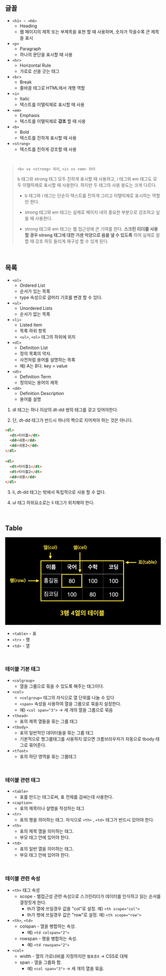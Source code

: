 ## 글꼴

- `<h1> ~ <h6>`
  - Heading
  - 웹 페이지의 제목 또는 부제목을 표현 할 때 사용하며, 숫자가 작을수록 큰 제목을 표시
- `<p>`
  - Paragraph
  - 하나의 문단을 표시할 때 사용
- `<hr>`
  - Horizontal Rule
  - 가로로 선을 긋는 태그
- `<br>`
  - Break
  - 줄바꿈 태그로 HTML에서 개행 역할
- `<i>`
  - Italic
  - 텍스트를 이탤릭체로 표시할 때 사용
- `<em>`
  - Emphasis
  - 텍스트를 이탤릭체로 <b>강조</b> 할 때 사용
- `<b>`
  - Bold
  - 텍스트를 진하게 표시할 때 사용
- `<strong>`
  - 텍스트를 진하게 강조할 때 사용

<br/>

> `<b> vs <strong> 차이`, `<i> vs <em> 차이`
>
> b 태그와 strong 태그 모두 진하게 표시할 때 사용하고, i 태그와 em 태그도 모두 이탤릭체로 표시할 때 사용한다.
> 하지만 두 태그의 사용 용도는 크게 다르다.
>
> - b 태그와 i 태그는 단순히 텍스트를 진하게 그리고 이탤릭체로 표시하는 역할만 한다.
>
> - strong 태그와 em 태그는 실제로 페이지 내의 중요한 부분으로 강조하고 싶을 때 사용한다.
>
> - strong 태그와 em 태그는 웹 접근성에 큰 기여를 한다. <b>스크린 리더를 사용 할 경우 strong 태그에 대한 거센 억양으로 음을 낼 수 있도록</b> 하여 실제로 말할 때 강조 하듯 들리게 재구성 할 수 있게 된다.

<br/>

## 목록

- `<ol>`
  - Ordered List
  - 순서가 있는 목록
  - type 속성으로 글머리 기호를 변경 할 수 있다.
- `<ul>`
  - Unordered Lists
  - 순서가 없는 목록
- `<li>`
  - Listed item
  - 목록 하위 항목
  - `<ul>`, `<ol>` 태그의 하위에 위치
- `<dl>`
  - Definition List
  - 정의 목록의 약자.
  - 사전처럼 용어를 설명하는 목록
  - 예) A는 B다. key = value
- `<dt>`
  - Definition Term
  - 정의되는 용어의 제목
- `<dd>`
  - Definition Description
  - 용어를 설명

1. dl 태그는 하나 이상의 dt-dd 쌍의 태그를 갖고 있어야한다.

2. 단, dt-dd 태그가 반드시 하나의 짝으로 지어져야 하는 것은 아니다.

```html
<dl>
  <dt>타이틀</dt>
  <dd>내용</dd>
  <dd>내용2</dd>
</dl>

<dl>
  <dt>타이틀1</dt>
  <dt>타이틀2</dt>
  <dd>내용</dd>
</dl>
```

3. li, dt-dd 태그는 밖에서 독립적으로 사용 할 수 없다.

4. ul 태그 하위요소로는 li 태그가 위치해야 한다.

<br/>

## Table

<img src="../src/html2.webp">

<br/>

- `<table>` - 표
- `<tr>` - 행
- `<td>` - 열

<br/>

### 테이블 기본 태그

- `<colgroup>`
  - 열을 그룹으로 묶을 수 있도록 해주는 태그이다.
- `<col>`
  - `<colgroup>` 태그의 자식으로 열 단위를 나눌 수 있다
  - `<span>` 속성을 사용하여 열을 그룹으로 묶을지 설정한다.
  - 예) `<col span="3">` → 세 개의 열을 그룹으로 묶음
- `<thead>`
  - 표의 제목 열들을 묶는 그룹 태그
- `<tbody>`
  - 표의 일반적인 데이터들을 묶는 그룹 태그
  - 기본적으로 행그룹태그를 사용하지 않으면 크롬브라우저가 자동으로 tbody 태그로 묶어준다.
- `<tfoot>`
  - 표의 하단 영역을 묶는 그룹태그

<br/>

### 테이블 관련 태그

- `<table>`
  - 표를 만드는 태그로써, 표 전체를 감싸는데 사용한다.
- `<caption>`
  - 표의 제목이나 설명을 작성하는 태그
- `<tr>`
  - 표의 행을 의미하는 태그. 자식으로 `<th>` , `<td>` 태그가 반드시 있어야 한다.
- `<th>`
  - 표의 제목 열을 의미하는 태그.
  - 부모 태그 안에 있어야 한다.
- `<td>`
  - 표의 일반 열을 의미하는 태그.
  - 부모 태그 안에 있어야 한다.

<br/>

### 테이블 관련 속성

- `<th>` 태그 속성
  - scope - 웹접근성 관련 속성으로 스크린리더가 데이터를 인식하고 읽는 순서를 결정짓게 한다.
    - th가 열에 쓰일경우 값을 "col"로 설정. 예) `<th scope="col">`
    - th가 행에 쓰일경우 값은 "row"로 설정. 예) `<th scope="row">`
- `<th>`, `<td>`
  - colspan - 열을 병합하는 속성.
    - 예) `<td colspan="2">`
  - rowspan - 행을 병합하는 속성.
    - 예) `<td rowspan="2">`
- `<col>`
  - width - 열의 가로너비를 지정하지만 `웹표준X` → CSS로 대체
  - span - 열을 그룹화 함.
    - 예) `<col span="3">` → 세 개의 열을 묶음.
